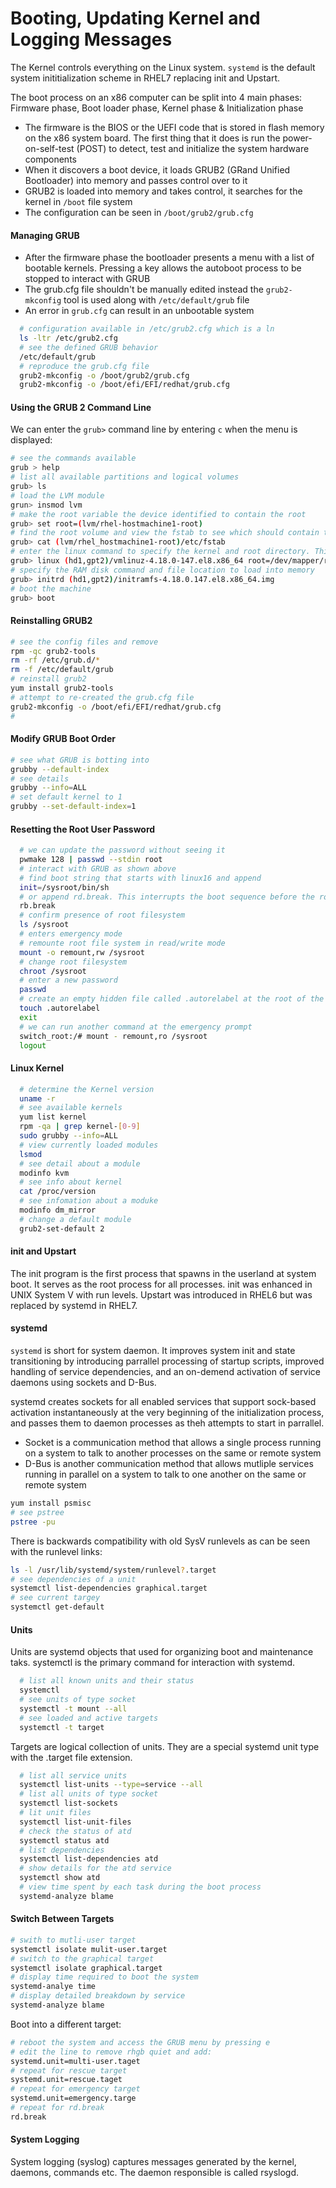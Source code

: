 # Booting, Updating Kernel and Logging Messages

The Kernel controls everything on the Linux system. `systemd` is the default system inititialization scheme in RHEL7 replacing init and Upstart.

The boot process on an x86 computer can be split into 4 main phases: Firmware phase, Boot loader phase, Kernel phase & Initialization phase

* The firmware is the BIOS or the UEFI code that is stored in flash memory on the x86 system board. The first thing that it does is run the power-on-self-test (POST) to detect, test and initialize the system hardware components
* When it discovers a boot device, it loads GRUB2 (GRand Unified Bootloader) into memory and passes control over to it
* GRUB2 is loaded into memory and takes control, it searches for the kernel in `/boot` file system
* The configuration can be seen in `/boot/grub2/grub.cfg`

#### Managing GRUB

* After the firmware phase the bootloader presents a menu with a list of bootable kernels. Pressing a key allows the autoboot process to be stopped to interact with GRUB
* The grub.cfg file shouldn't be manually edited instead the `grub2-mkconfig` tool is used along with `/etc/default/grub` file
* An error in `grub.cfg` can result in an unbootable system

```bash
  # configuration available in /etc/grub2.cfg which is a ln
  ls -ltr /etc/grub2.cfg
  # see the defined GRUB behavior
  /etc/default/grub
  # reproduce the grub.cfg file
  grub2-mkconfig -o /boot/grub2/grub.cfg
  grub2-mkconfig -o /boot/efi/EFI/redhat/grub.cfg
```

#### Using the GRUB 2 Command Line

We can enter the `grub>` command line by entering `c` when the menu is displayed:

```bash
# see the commands available
grub > help
# list all available partitions and logical volumes
grub> ls 
# load the LVM module
grun> insmod lvm
# make the root variable the device identified to contain the root
grub> set root=(lvm/rhel-hostmachine1-root)
# find the root volume and view the fstab to see which should contain the root volume
grub> cat (lvm/rhel_hostmachine1-root)/etc/fstab
# enter the linux command to specify the kernel and root directory. This can take some trial and error and using tab will help
grub> linux (hd1,gpt2)/vmlinuz-4.18.0-147.el8.x86_64 root=/dev/mapper/rhel_hostmachine1-root/
# specify the RAM disk command and file location to load into memory
grub> initrd (hd1,gpt2)/initramfs-4.18.0.147.el8.x86_64.img
# boot the machine
grub> boot
```

#### Reinstalling GRUB2

```bash
# see the config files and remove
rpm -qc grub2-tools
rm -rf /etc/grub.d/*
rm -f /etc/default/grub
# reinstall grub2
yum install grub2-tools
# attempt to re-created the grub.cfg file
grub2-mkconfig -o /boot/efi/EFI/redhat/grub.cfg
# 
```

#### Modify GRUB Boot Order

```bash
# see what GRUB is botting into
grubby --default-index
# see details
grubby --info=ALL
# set default kernel to 1
grubby --set-default-index=1
```

#### Resetting the Root User Password

```bash
  # we can update the password without seeing it
  pwmake 128 | passwd --stdin root
  # interact with GRUB as shown above
  # find boot string that starts with linux16 and append
  init=/sysroot/bin/sh
  # or append rd.break. This interrupts the boot sequence before the root filesystem is mounted
  rb.break
  # confirm presence of root filesystem
  ls /sysroot
  # enters emergency mode
  # remounte root file system in read/write mode
  mount -o remount,rw /sysroot
  # change root filesystem 
  chroot /sysroot
  # enter a new password
  passwd
  # create an empty hidden file called .autorelabel at the root of the directory tree to instruct the system to perform SELinux relabelling
  touch .autorelabel
  exit
  # we can run another command at the emergency prompt
  switch_root:/# mount - remount,ro /sysroot
  logout
```

#### Linux Kernel

```bash
  # determine the Kernel version
  uname -r
  # see available kernels
  yum list kernel
  rpm -qa | grep kernel-[0-9]
  sudo grubby --info=ALL
  # view currently loaded modules
  lsmod
  # see detail about a module
  modinfo kvm
  # see info about kernel
  cat /proc/version
  # see infomation about a moduke
  modinfo dm_mirror
  # change a default module
  grub2-set-default 2
```

#### init and Upstart

The init program is the first process that spawns in the userland at system boot. It serves as the root process for all processes. init was enhanced in UNIX System V with run levels. Upstart was introduced in RHEL6 but was replaced by systemd in RHEL7. 

#### systemd

`systemd` is short for system daemon. It improves system init and state transitioning by introducing parrallel processing of startup scripts, improved handling of service dependencies, and an on-demend activation of service daemons using sockets and D-Bus. 

systemd creates sockets for all enabled services that support sock-based activation instantaneously at the very beginning of the initialization process, and passes them to daemon processes as theh attempts to start in parrallel. 

* Socket is a communication method that allows a single process running on a system to talk to another processes on the same or remote system
* D-Bus is another communication method that allows mutliple services running in parallel on a system to talk to one another on the same or remote system

```bash
yum install psmisc
# see pstree
pstree -pu
```

There is backwards compatibility with old SysV runlevels as can be seen with the runlevel links: 

```bash
ls -l /usr/lib/systemd/system/runlevel?.target
# see dependencies of a unit
systemctl list-dependencies graphical.target
# see current targey
systemctl get-default
```

#### Units

Units are systemd objects that used for organizing boot and maintenance taks. systemctl is the primary command for interaction with systemd.

```bash
  # list all known units and their status
  systemctl
  # see units of type socket
  systemctl -t mount --all
  # see loaded and active targets
  systemctl -t target
```

Targets are logical collection of units. They are a special systemd unit type with the .target file extension. 

```bash 
  # list all service units
  systemctl list-units --type=service --all
  # list all units of type socket
  systemctl list-sockets
  # lit unit files
  systemctl list-unit-files
  # check the status of atd
  systemctl status atd
  # list dependencies
  systemctl list-dependencies atd
  # show details for the atd service
  systemctl show atd
  # view time spent by each task during the boot process
  systemd-analyze blame
```

#### Switch Between Targets

```bash
# swith to mutli-user target
systemctl isolate mulit-user.target
# switch to the graphical target
systemctl isolate graphical.target
# display time required to boot the system
systemd-analye time
# display detailed breakdown by service
systemd-analyze blame
```

Boot into a different target:

```bash
# reboot the system and access the GRUB menu by pressing e
# edit the line to remove rhgb quiet and add:
systemd.unit=multi-user.taget
# repeat for rescue target
systemd.unit=rescue.taget
# repeat for emergency target
systemd.unit=emergency.targe
# repeat for rd.break
rd.break
```

#### System Logging

System logging (syslog) captures messages generated by the kernel, daemons, commands etc. The daemon responsible is called rsyslogd. 